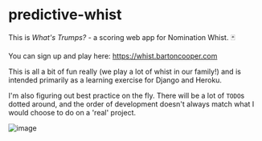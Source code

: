 # predictive-whist

This is _What's Trumps?_ - a scoring web app for Nomination Whist. 🃏

You can sign up and play here: https://whist.bartoncooper.com

This is all a bit of fun really (we play a lot of whist in our family!) and is intended primarily as a learning
exercise for Django and Heroku.

I'm also figuring out best practice on the fly. There will be a lot of `TODO`s dotted around, and the order of
development doesn't always match what I would choose to do on a 'real' project.

![image](https://github.com/richcooper95/predictive-whist/assets/58304039/271b4b64-b965-462e-8b34-190791dcad8c)
